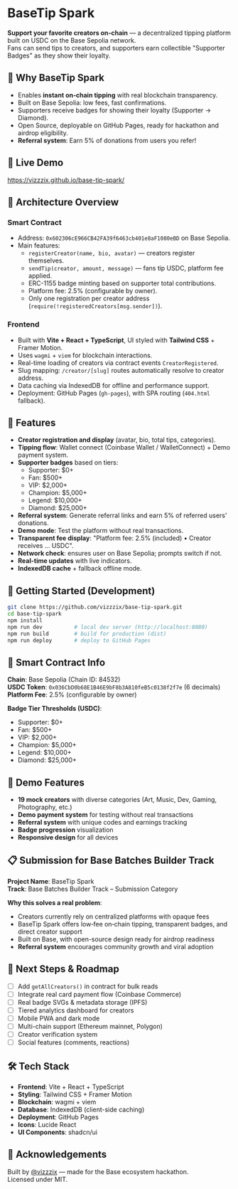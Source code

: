 # BaseTip Spark

**Support your favorite creators on‐chain** — a decentralized tipping platform built on USDC on the Base Sepolia network.  
Fans can send tips to creators, and supporters earn collectible "Supporter Badges" as they show their loyalty.

## 🎯 Why BaseTip Spark

- Enables **instant on‐chain tipping** with real blockchain transparency.  
- Built on Base Sepolia: low fees, fast confirmations.  
- Supporters receive badges for showing their loyalty (Supporter → Diamond).  
- Open Source, deployable on GitHub Pages, ready for hackathon and airdrop eligibility.
- **Referral system**: Earn 5% of donations from users you refer!

## 🚀 Live Demo  
https://vizzzix.github.io/base-tip-spark/

## 🧩 Architecture Overview

### Smart Contract  
- Address: `0x602306cE966CB42FA39f6463cb401e8aF1080eBD` on Base Sepolia.  
- Main features:  
  - `registerCreator(name, bio, avatar)` — creators register themselves.  
  - `sendTip(creator, amount, message)` — fans tip USDC, platform fee applied.  
  - ERC-1155 badge minting based on supporter total contributions.  
  - Platform fee: 2.5% (configurable by owner).  
  - Only one registration per creator address (`require(!registeredCreators[msg.sender])`).

### Frontend  
- Built with **Vite + React + TypeScript**, UI styled with **Tailwind CSS** + Framer Motion.  
- Uses `wagmi` + `viem` for blockchain interactions.  
- Real-time loading of creators via contract events `CreatorRegistered`.  
- Slug mapping: `/creator/[slug]` routes automatically resolve to creator address.  
- Data caching via IndexedDB for offline and performance support.  
- Deployment: GitHub Pages (`gh-pages`), with SPA routing (`404.html` fallback).

## 🔧 Features

- **Creator registration and display** (avatar, bio, total tips, categories).  
- **Tipping flow**: Wallet connect (Coinbase Wallet / WalletConnect) + Demo payment system.  
- **Supporter badges** based on tiers:  
  - Supporter: $0+  
  - Fan: $500+  
  - VIP: $2,000+  
  - Champion: $5,000+  
  - Legend: $10,000+  
  - Diamond: $25,000+  
- **Referral system**: Generate referral links and earn 5% of referred users' donations.  
- **Demo mode**: Test the platform without real transactions.  
- **Transparent fee display**: "Platform fee: 2.5% (included) • Creator receives … USDC".  
- **Network check**: ensures user on Base Sepolia; prompts switch if not.  
- **Real-time updates** with live indicators.  
- **IndexedDB cache** + fallback offline mode.

## 🧪 Getting Started (Development)

```bash
git clone https://github.com/vizzzix/base-tip-spark.git
cd base-tip-spark
npm install
npm run dev          # local dev server (http://localhost:8080)
npm run build        # build for production (dist)
npm run deploy       # deploy to GitHub Pages
```

## 🧮 Smart Contract Info

**Chain**: Base Sepolia (Chain ID: 84532)  
**USDC Token**: `0x036CbD0b68E1B46E9bF8b3A810feB5c0138f2f7e` (6 decimals)  
**Platform Fee**: 2.5% (configurable by owner)

**Badge Tier Thresholds (USDC)**:
- Supporter: $0+
- Fan: $500+
- VIP: $2,000+
- Champion: $5,000+
- Legend: $10,000+
- Diamond: $25,000+

## 🎨 Demo Features

- **19 mock creators** with diverse categories (Art, Music, Dev, Gaming, Photography, etc.)
- **Demo payment system** for testing without real transactions
- **Referral system** with unique codes and earnings tracking
- **Badge progression** visualization
- **Responsive design** for all devices

## 📋 Submission for Base Batches Builder Track

**Project Name**: BaseTip Spark  
**Track**: Base Batches Builder Track – Submission Category

**Why this solves a real problem**:
- Creators currently rely on centralized platforms with opaque fees
- BaseTip Spark offers low‐fee on‐chain tipping, transparent badges, and direct creator support
- Built on Base, with open-source design ready for airdrop readiness
- **Referral system** encourages community growth and viral adoption

## 📝 Next Steps & Roadmap

- [ ] Add `getAllCreators()` in contract for bulk reads
- [ ] Integrate real card payment flow (Coinbase Commerce)
- [ ] Real badge SVGs & metadata storage (IPFS)
- [ ] Tiered analytics dashboard for creators
- [ ] Mobile PWA and dark mode
- [ ] Multi-chain support (Ethereum mainnet, Polygon)
- [ ] Creator verification system
- [ ] Social features (comments, reactions)

## 🛠️ Tech Stack

- **Frontend**: Vite + React + TypeScript
- **Styling**: Tailwind CSS + Framer Motion
- **Blockchain**: wagmi + viem
- **Database**: IndexedDB (client-side caching)
- **Deployment**: GitHub Pages
- **Icons**: Lucide React
- **UI Components**: shadcn/ui

## 🙏 Acknowledgements

Built by [@vizzzix](https://github.com/vizzzix) — made for the Base ecosystem hackathon.  
Licensed under MIT.